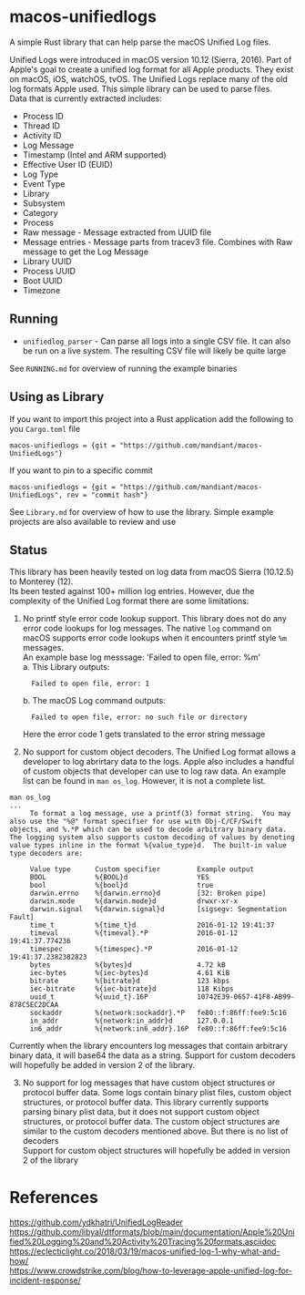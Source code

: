 # macos-unifiedlogs
A simple Rust library that can help parse the macOS Unified Log files.  

Unified Logs were introduced in macOS version 10.12 (Sierra, 2016). Part of Apple's goal to create a unified log format for all Apple products. They exist on macOS, iOS, watchOS, tvOS.
The Unified Logs replace many of the old log formats Apple used. This simple library can be used to parse files.  
Data that is currently extracted includes:
* Process ID
* Thread ID
* Activity ID
* Log Message
* Timestamp (Intel and ARM supported)
* Effective User ID (EUID)
* Log Type
* Event Type
* Library
* Subsystem
* Category
* Process
* Raw message - Message extracted from UUID file
* Message entries - Message parts from tracev3 file. Combines with Raw message to get the Log Message
* Library UUID
* Process UUID
* Boot UUID
* Timezone

## Running
* `unifiedlog_parser` - Can parse all logs into a single CSV file. It can also be run on a live system. The resulting CSV file will likely be quite large 

See `RUNNING.md` for overview of running the example binaries
## Using as Library
If you want to import this project into a Rust application add the following to you `Cargo.toml` file
```
macos-unifiedlogs = {git = "https://github.com/mandiant/macos-UnifiedLogs"}
```
If you want to pin to a specific commit
```
macos-unifiedlogs = {git = "https://github.com/mandiant/macos-UnifiedLogs", rev = "commit hash"}
```
See `Library.md` for overview of how to use the library. Simple example projects are also available to review and use
## Status
This library has been heavily tested on log data from macOS Sierra (10.12.5) to Monterey (12).  
Its been tested against 100+ million log entries. However, due the complexity of the Unified Log format there are some limitations:
1. No printf style error code lookup support. This library does not do any error code lookups for log messages. The native `log` command on macOS supports error code lookups when it encounters printf style `%m` messages.  
    An example base log messsage: 'Failed to open file, error: %m'  
    a. This Library outputs:
    ```
      Failed to open file, error: 1
    ```
    b. The macOS Log command outputs:
    ```
      Failed to open file, error: no such file or directory
    ```
    Here the error code 1 gets translated to the error string message

2. No support for custom object decoders. The Unified Log format allows a developer to log abrirtary data to the logs. Apple also includes a handful of custom objects that developer can use to log raw data. An example list can be found in `man os_log`. However, it is not a complete list.
```
man os_log
...
     To format a log message, use a printf(3) format string.  You may also use the "%@" format specifier for use with Obj-C/CF/Swift objects, and %.*P which can be used to decode arbitrary binary data.  The logging system also supports custom decoding of values by denoting value types inline in the format %{value_type}d.  The built-in value type decoders are:

     Value type      Custom specifier         Example output
     BOOL            %{BOOL}d                 YES
     bool            %{bool}d                 true
     darwin.errno    %{darwin.errno}d         [32: Broken pipe]
     darwin.mode     %{darwin.mode}d          drwxr-xr-x
     darwin.signal   %{darwin.signal}d        [sigsegv: Segmentation Fault]
     time_t          %{time_t}d               2016-01-12 19:41:37
     timeval         %{timeval}.*P            2016-01-12 19:41:37.774236
     timespec        %{timespec}.*P           2016-01-12 19:41:37.2382382823
     bytes           %{bytes}d                4.72 kB
     iec-bytes       %{iec-bytes}d            4.61 KiB
     bitrate         %{bitrate}d              123 kbps
     iec-bitrate     %{iec-bitrate}d          118 Kibps
     uuid_t          %{uuid_t}.16P            10742E39-0657-41F8-AB99-878C5EC2DCAA
     sockaddr        %{network:sockaddr}.*P   fe80::f:86ff:fee9:5c16
     in_addr         %{network:in_addr}d      127.0.0.1
     in6_addr        %{network:in6_addr}.16P  fe80::f:86ff:fee9:5c16
```
Currently when the library encounters log messages that contain arbitrary binary data, it will base64 the data as a string.
Support for custom decoders will hopefully be added in version 2 of the library.

3. No support for log messages that have custom object structures or protocol buffer data. 
   Some logs contain binary plist files, custom object structures, or protocol buffer data. This library currently supports parsing binary plist data, but it does not support custom object structures, or protocol buffer data.
   The custom object structures are similar to the custom decoders mentioned above. But there is no list of decoders  
   Support for custom object structures will hopefully be added in version 2 of the library

# References
https://github.com/ydkhatri/UnifiedLogReader  
https://github.com/libyal/dtformats/blob/main/documentation/Apple%20Unified%20Logging%20and%20Activity%20Tracing%20formats.asciidoc  
https://eclecticlight.co/2018/03/19/macos-unified-log-1-why-what-and-how/  
https://www.crowdstrike.com/blog/how-to-leverage-apple-unified-log-for-incident-response/
